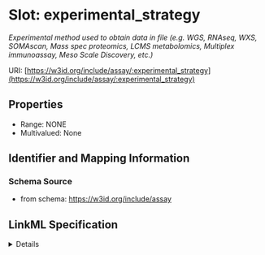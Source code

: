 # Slot: experimental_strategy
_Experimental method used to obtain data in file (e.g. WGS, RNAseq, WXS, SOMAscan, Mass spec proteomics, LCMS metabolomics, Multiplex immunoassay, Meso Scale Discovery, etc.)_


URI: [https://w3id.org/include/assay/:experimental_strategy](https://w3id.org/include/assay/:experimental_strategy)



<!-- no inheritance hierarchy -->




## Properties

* Range: NONE
* Multivalued: None







## Identifier and Mapping Information







### Schema Source


* from schema: https://w3id.org/include/assay




## LinkML Specification

<details>
```yaml
name: experimental_strategy
definition_uri: include:experimental_strategy
description: Experimental method used to obtain data in file (e.g. WGS, RNAseq, WXS,
  SOMAscan, Mass spec proteomics, LCMS metabolomics, Multiplex immunoassay, Meso Scale
  Discovery, etc.)
from_schema: https://w3id.org/include/assay
rank: 1000
alias: experimental_strategy
domain_of:
- DataFile
- DataFile

```
</details>